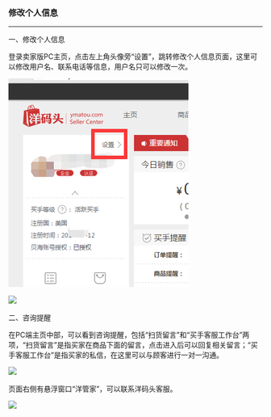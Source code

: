 ### 修改个人信息

---

一、修改个人信息

登录卖家版PC主页，点击左上角头像旁“设置”，跳转修改个人信息页面，这里可以修改用户名、联系电话等信息，用户名只可以修改一次。







![](/fund-management/images/xggrxx_1.png)

![](http://sellerhub.ymatou.com/helpview/img/xggrxx_2.png)

二、咨询提醒

在PC端主页中部，可以看到咨询提醒，包括“扫货留言”和“买手客服工作台”两项，“扫货留言”是指买家在商品下面的留言，点击进入后可以回复相关留言；“买手客服工作台”是指买家的私信，在这里可以与顾客进行一对一沟通。

![](http://sellerhub.ymatou.com/helpview/img/xggrxx_3.png)

页面右侧有悬浮窗口“洋管家”，可以联系洋码头客服。

![](http://sellerhub.ymatou.com/helpview/img/xggrxx_4.png)

